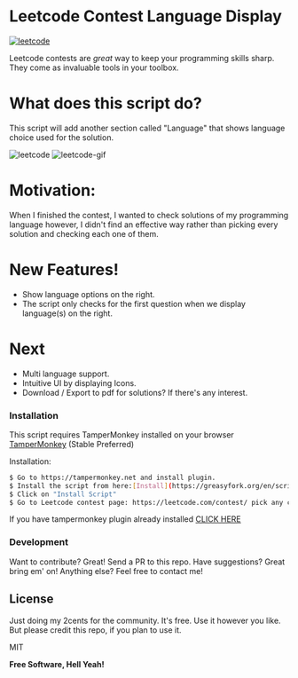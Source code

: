 # Leetcode Contest Language Display

[![leetcode](https://camo.githubusercontent.com/4d21a2a0f2bb751bba6bae08f56fbbb87e0b0460/68747470733a2f2f63646e2d696d616765732d312e6d656469756d2e636f6d2f6d61782f313336302f312a357164504c733478395475616276514a7775376975412e706e67)](https://leetcode.com/contest/)

Leetcode contests are *great* way to keep your programming skills sharp. They come as invaluable tools in your toolbox. 

# What does this script do?
This script will add another section called "Language" that shows language choice used for the solution.

![leetcode](https://image.ibb.co/n40KCf/Screen-Shot-2018-11-02-at-4-01-30-PM.png)
![leetcode-gif](https://image.ibb.co/hFiQJL/ezgif-com-video-to-gif.gif)

# Motivation:
When I finished the contest, I wanted to check solutions of my programming language however, I didn't find an effective way rather than picking every solution and checking each one of them.

# New Features!

  - Show language options on the right.
  - The script only checks for the first question when we display language(s) on the right.

# Next
  - Multi language support.
  - Intuitive UI by displaying Icons.
  - Download / Export to pdf for solutions? If there's any interest.

### Installation

This script requires TamperMonkey installed on your browser [TamperMonkey](https://tampermonkey.net) (Stable Preferred)

Installation: 

```sh
$ Go to https://tampermonkey.net and install plugin.
$ Install the script from here:[Install](https://greasyfork.org/en/scripts/375145-leetcode-contest-language-reavealer)
$ Click on "Install Script"
$ Go to Leetcode contest page: https://leetcode.com/contest/ pick any contest and clicking on "More" will show their respective programming language.
```

If you have tampermonkey plugin already installed [CLICK HERE](https://greasyfork.org/en/scripts/375145-leetcode-contest-language-reavealer)


### Development

Want to contribute? Great! Send a PR to this repo.
Have suggestions? Great bring em' on!
Anything else? Feel free to contact me!


License
----

Just doing my 2cents for the community. It's free. Use it however you like. But please credit this repo, if you plan to use it. 

MIT


**Free Software, Hell Yeah!**
